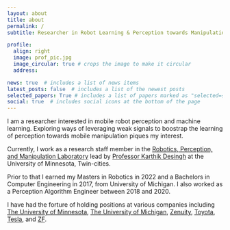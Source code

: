 ```yaml
---
layout: about
title: about
permalink: /
subtitle: Researcher in Robot Learning & Perception towards Manipulation

profile:
  align: right
  image: prof_pic.jpg
  image_circular: true # crops the image to make it circular
  address: 

news: true  # includes a list of news items
latest_posts: false  # includes a list of the newest posts
selected_papers: True # includes a list of papers marked as "selected={true}"
social: true  # includes social icons at the bottom of the page
---
```


I am a researcher interested in mobile robot perception and machine learning. Exploring ways of leveraging weak signals to boostrap the learning of perception towards mobile manipulation piques my interest.

Currently, I work as a research staff member in the [Robotics, Perception, and Manipulation Laboratory](https://rpm-lab.github.io/) lead by [Professor Karthik Desingh](https://karthikdesingh.com/) at the University of Minnesota, Twin-cities.

Prior to that I earned my Masters in Robotics in 2022 and a Bachelors in Computer Engineering in 2017, from University of Michigan. I also worked as a Perception Algorithm Engineer between 2018 and 2020. 

I have had the forture of holding positions at various companies including [The University of Minnesota](https://rpm-lab.github.io/team/), [The University of Michigan](https://robotics.umich.edu/), [Zenuity](), [Toyota](https://amrd.toyota.com/division/ivs/), [Tesla](https://www.tesla.com/), and [ZF](https://www.zf.com/usa_canada/en/home/home.html).
